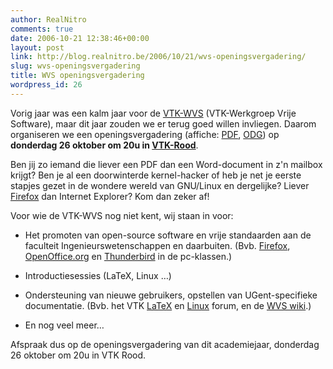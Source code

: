 ```yaml
---
author: RealNitro
comments: true
date: 2006-10-21 12:38:46+00:00
layout: post
link: http://blog.realnitro.be/2006/10/21/wvs-openingsvergadering/
slug: wvs-openingsvergadering
title: WVS openingsvergadering
wordpress_id: 26
---
```


Vorig jaar was een kalm jaar voor de [VTK-WVS](http://www.vtk.ugent.be/wvs/) (VTK-Werkgroep Vrije Software), maar dit jaar zouden we er terug goed willen invliegen. Daarom organiseren we een openingsvergadering (affiche: [PDF](http://www.vtk.ugent.be/wvs/promo/affiche_openingsvergadering_2006.pdf), [ODG](http://www.vtk.ugent.be/wvs/promo/affiche_openingsvergadering_2006.odg)) op **donderdag 26 oktober om 20u in [VTK-Rood](http://www.vtk.ugent.be/virtuele_plateau/vtkrood/)**.

Ben jij zo iemand die liever een PDF dan een Word-document in z'n mailbox krijgt? Ben je al een doorwinterde kernel-hacker of heb je net je eerste stapjes gezet in de wondere wereld van GNU/Linux en dergelijke? Liever [Firefox](http://www.mozilla.com/firefox/) dan Internet Explorer? Kom dan zeker af!

Voor wie de VTK-WVS nog niet kent, wij staan in voor:

* Het promoten van open-source software en vrije standaarden aan de faculteit Ingenieurswetenschappen en daarbuiten. (Bvb. [Firefox](http://www.mozilla.com/firefox/), [OpenOffice.org](http://www.openoffice.org/) en [Thunderbird](http://www.mozilla.com/thunderbird/) in de pc-klassen.)

* Introductiesessies (LaTeX, Linux …)

* Ondersteuning van nieuwe gebruikers, opstellen van UGent-specifieke documentatie. (Bvb. het VTK [LaTeX](http://www.vtk.ugent.be/forums/viewforum.php?f=239) en [Linux](http://www.vtk.ugent.be/forums/viewforum.php?f=240) forum, en de [WVS wiki](http://www.vtk.ugent.be/wvs/wiki/index.php/Hoofdpagina).)

* En nog veel meer…

Afspraak dus op de openingsvergadering van dit academiejaar, donderdag 26 oktober om 20u in VTK Rood.